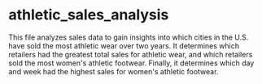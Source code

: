 # athletic_sales_analysis

This file analyzes sales data to gain insights into which cities in the U.S. have sold the most athletic wear over two years. It determines which retailers had the greatest total sales for athletic wear, and which retailers sold the most women's athletic footwear. Finally, it determines which day and week had the highest sales for women's athletic footwear.

